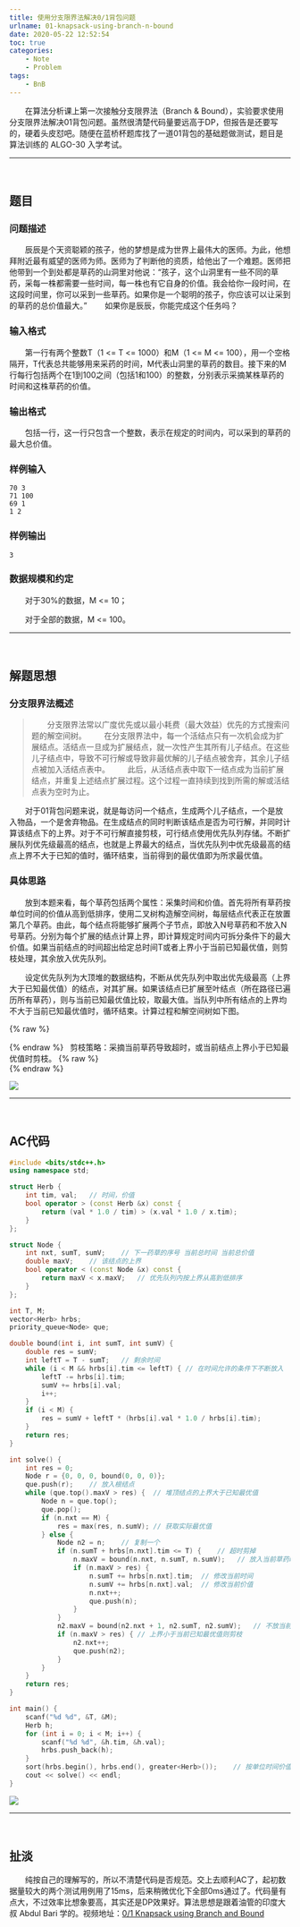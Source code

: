 ```yaml
---
title: 使用分支限界法解决0/1背包问题
urlname: 01-knapsack-using-branch-n-bound
date: 2020-05-22 12:52:54
toc: true
categories:
    - Note
    - Problem
tags:
    - BnB
---
```


&emsp;&emsp;在算法分析课上第一次接触分支限界法（Branch & Bound），实验要求使用分支限界法解决01背包问题。虽然很清楚代码量要远高于DP，但报告是还要写的，硬着头皮怼吧。随便在蓝桥杯题库找了一道01背包的基础题做测试，题目是算法训练的 ALGO-30 入学考试。

<!--more-->

---
<br>

## 题目

### 问题描述

&emsp;&emsp;辰辰是个天资聪颖的孩子，他的梦想是成为世界上最伟大的医师。为此，他想拜附近最有威望的医师为师。医师为了判断他的资质，给他出了一个难题。医师把他带到一个到处都是草药的山洞里对他说：“孩子，这个山洞里有一些不同的草药，采每一株都需要一些时间，每一株也有它自身的价值。我会给你一段时间，在这段时间里，你可以采到一些草药。如果你是一个聪明的孩子，你应该可以让采到的草药的总价值最大。”
&emsp;&emsp;如果你是辰辰，你能完成这个任务吗？

### 输入格式

&emsp;&emsp;第一行有两个整数T（1 <= T <= 1000）和M（1 <= M <= 100），用一个空格隔开，T代表总共能够用来采药的时间，M代表山洞里的草药的数目。接下来的M行每行包括两个在1到100之间（包括1和100）的整数，分别表示采摘某株草药的时间和这株草药的价值。

### 输出格式

&emsp;&emsp;包括一行，这一行只包含一个整数，表示在规定的时间内，可以采到的草药的最大总价值。

### 样例输入

```
70 3
71 100
69 1
1 2
```

### 样例输出

```
3
```

### 数据规模和约定

&emsp;&emsp;对于30%的数据，M <= 10；

&emsp;&emsp;对于全部的数据，M <= 100。

---

<br>

## 解题思想

### 分支限界法概述

>&emsp;&emsp;分支限界法常以广度优先或以最小耗费（最大效益）优先的方式搜索问题的解空间树。
&emsp;&emsp;在分支限界法中，每一个活结点只有一次机会成为扩展结点。活结点一旦成为扩展结点，就一次性产生其所有儿子结点。在这些儿子结点中，导致不可行解或导致非最优解的儿子结点被舍弃，其余儿子结点被加入活结点表中。
&emsp;&emsp;此后，从活结点表中取下一结点成为当前扩展结点，并重复上述结点扩展过程。这个过程一直持续到找到所需的解或活结点表为空时为止。

&emsp;&emsp;对于01背包问题来说，就是每访问一个结点，生成两个儿子结点，一个是放入物品，一个是舍弃物品。在生成结点的同时判断该结点是否为可行解，并同时计算该结点下的上界。对于不可行解直接剪枝，可行结点使用优先队列存储。不断扩展队列优先级最高的结点，也就是上界最大的结点，当优先队列中优先级最高的结点上界不大于已知的值时，循环结束，当前得到的最优值即为所求最优值。

### 具体思路

&emsp;&emsp;放到本题来看，每个草药包括两个属性：采集时间和价值。首先将所有草药按单位时间的价值从高到低排序，使用二叉树构造解空间树，每层结点代表正在放置第几个草药。由此，每个结点将能够扩展两个子节点，即放入N号草药和不放入N号草药。分别为每个扩展的结点计算上界，即计算规定时间内可拆分条件下的最大价值。如果当前结点的时间超出给定总时间T或者上界小于当前已知最优值，则剪枝处理，其余放入优先队列。

&emsp;&emsp;设定优先队列为大顶堆的数据结构，不断从优先队列中取出优先级最高（上界大于已知最优值）的结点，对其扩展。如果该结点已扩展至叶结点（所在路径已遍历所有草药），则与当前已知最优值比较，取最大值。当队列中所有结点的上界均不大于当前已知最优值时，循环结束。计算过程和解空间树如下图。

{% raw %}<article class="message is-info"><div class="message-body">{% endraw %}
<span class="icon"><i class="fas fa-lightbulb mr-2"></i></span>&nbsp;&nbsp;剪枝策略：采摘当前草药导致超时，或当前结点上界小于已知最优值时剪枝。
{% raw %}</div></article>{% endraw %}

![](https://cdn.jsdelivr.net/gh/kainzhang/kz-img/blog/20/05/22/200522-2.jpg)

---
<br>

## AC代码

``` cpp
#include <bits/stdc++.h>
using namespace std;

struct Herb {
    int tim, val;   // 时间，价值
    bool operator > (const Herb &x) const {
        return (val * 1.0 / tim) > (x.val * 1.0 / x.tim);
    }
};

struct Node {
    int nxt, sumT, sumV;    // 下一药草的序号 当前总时间 当前总价值
    double maxV;    // 该结点的上界
    bool operator < (const Node &x) const {
        return maxV < x.maxV;   // 优先队列内按上界从高到低排序
    }
};

int T, M;
vector<Herb> hrbs;
priority_queue<Node> que;

double bound(int i, int sumT, int sumV) {
    double res = sumV;
    int leftT = T - sumT;   // 剩余时间
    while (i < M && hrbs[i].tim <= leftT) { // 在时间允许的条件下不断放入
        leftT -= hrbs[i].tim;
        sumV += hrbs[i].val;
        i++;
    }
    if (i < M) {
        res = sumV + leftT * (hrbs[i].val * 1.0 / hrbs[i].tim);
    }
    return res;
}

int solve() {
    int res = 0;
    Node r = {0, 0, 0, bound(0, 0, 0)};
    que.push(r);    // 放入根结点
    while (que.top().maxV > res) {  // 堆顶结点的上界大于已知最优值
        Node n = que.top();
        que.pop();
        if (n.nxt == M) {
            res = max(res, n.sumV); // 获取实际最优值
        } else {
            Node n2 = n;    // 复制一个
            if (n.sumT + hrbs[n.nxt].tim <= T) {    // 超时剪掉
                n.maxV = bound(n.nxt, n.sumT, n.sumV);   // 放入当前草药时的上界
                if (n.maxV > res) {
                    n.sumT += hrbs[n.nxt].tim;  // 修改当前时间
                    n.sumV += hrbs[n.nxt].val;  // 修改当前价值
                    n.nxt++;
                    que.push(n);
                }
            }
            n2.maxV = bound(n2.nxt + 1, n2.sumT, n2.sumV);   // 不放当前草药时的上界
            if (n.maxV > res) { // 上界小于当前已知最优值则剪枝
                n2.nxt++;
                que.push(n2);
            }
        }
    }
    return res;
}

int main() {
    scanf("%d %d", &T, &M);
    Herb h;
    for (int i = 0; i < M; i++) {
        scanf("%d %d", &h.tim, &h.val);
        hrbs.push_back(h);
    }
    sort(hrbs.begin(), hrbs.end(), greater<Herb>());    // 按单位时间价值排序
    cout << solve() << endl;
}
```

![](https://cdn.jsdelivr.net/gh/kainzhang/kz-img/blog/20/05/22/200522-2.png)

---
<br>

## 扯淡

&emsp;&emsp;纯按自己的理解写的，所以不清楚代码是否规范。交上去顺利AC了，起初数据量较大的两个测试用例用了15ms，后来稍微优化下全部0ms通过了。代码量有点大，不过效率比想象要高，其实还是DP效果好。算法思想是跟着油管的印度大叔 Abdul Bari 学的。视频地址：[0/1 Knapsack using Branch and Bound](https://youtu.be/yV1d-b_NeK8 "0/1 Knapsack using Branch and Bound")